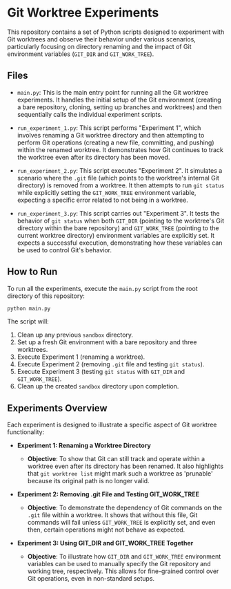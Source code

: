 # Git Worktree Experiments

This repository contains a set of Python scripts designed to experiment with Git worktrees and observe their behavior under various scenarios, particularly focusing on directory renaming and the impact of Git environment variables (`GIT_DIR` and `GIT_WORK_TREE`).

## Files

-   `main.py`: This is the main entry point for running all the Git worktree experiments. It handles the initial setup of the Git environment (creating a bare repository, cloning, setting up branches and worktrees) and then sequentially calls the individual experiment scripts.

-   `run_experiment_1.py`: This script performs "Experiment 1", which involves renaming a Git worktree directory and then attempting to perform Git operations (creating a new file, committing, and pushing) within the renamed worktree. It demonstrates how Git continues to track the worktree even after its directory has been moved.

-   `run_experiment_2.py`: This script executes "Experiment 2". It simulates a scenario where the `.git` file (which points to the worktree's internal Git directory) is removed from a worktree. It then attempts to run `git status` while explicitly setting the `GIT_WORK_TREE` environment variable, expecting a specific error related to not being in a worktree.

-   `run_experiment_3.py`: This script carries out "Experiment 3". It tests the behavior of `git status` when both `GIT_DIR` (pointing to the worktree's Git directory within the bare repository) and `GIT_WORK_TREE` (pointing to the current worktree directory) environment variables are explicitly set. It expects a successful execution, demonstrating how these variables can be used to control Git's behavior.

## How to Run

To run all the experiments, execute the `main.py` script from the root directory of this repository:

```bash
python main.py
```

The script will:
1.  Clean up any previous `sandbox` directory.
2.  Set up a fresh Git environment with a bare repository and three worktrees.
3.  Execute Experiment 1 (renaming a worktree).
4.  Execute Experiment 2 (removing `.git` file and testing `git status`).
5.  Execute Experiment 3 (testing `git status` with `GIT_DIR` and `GIT_WORK_TREE`).
6.  Clean up the created `sandbox` directory upon completion.

## Experiments Overview

Each experiment is designed to illustrate a specific aspect of Git worktree functionality:

-   **Experiment 1: Renaming a Worktree Directory**
    -   **Objective**: To show that Git can still track and operate within a worktree even after its directory has been renamed. It also highlights that `git worktree list` might mark such a worktree as 'prunable' because its original path is no longer valid.

-   **Experiment 2: Removing .git File and Testing GIT_WORK_TREE**
    -   **Objective**: To demonstrate the dependency of Git commands on the `.git` file within a worktree. It shows that without this file, Git commands will fail unless `GIT_WORK_TREE` is explicitly set, and even then, certain operations might not behave as expected.

-   **Experiment 3: Using GIT_DIR and GIT_WORK_TREE Together**
    -   **Objective**: To illustrate how `GIT_DIR` and `GIT_WORK_TREE` environment variables can be used to manually specify the Git repository and working tree, respectively. This allows for fine-grained control over Git operations, even in non-standard setups.
